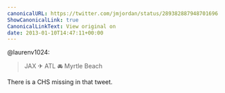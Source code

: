 ```yaml
---
canonicalURL: https://twitter.com/jmjordan/status/289382887948701696
ShowCanonicalLink: true
CanonicalLinkText: View original on
date: 2013-01-10T14:47:11+00:00
---
```

@laurenv1024:

> JAX ✈ ATL 🚘 Myrtle Beach

There is a CHS missing in that tweet.